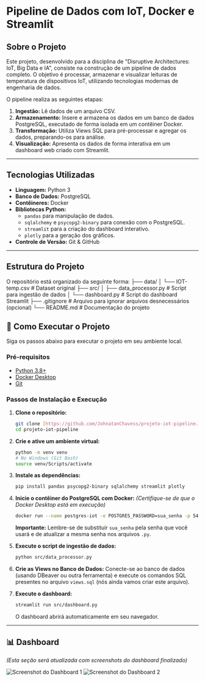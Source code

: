 # Pipeline de Dados com IoT, Docker e Streamlit

## Sobre o Projeto

Este projeto, desenvolvido para a disciplina de "Disruptive Architectures: IoT, Big Data e IA", consiste na construção de um pipeline de dados completo. O objetivo é processar, armazenar e visualizar leituras de temperatura de dispositivos IoT, utilizando tecnologias modernas de engenharia de dados.

O pipeline realiza as seguintes etapas:
1.  **Ingestão:** Lê dados de um arquivo CSV.
2.  **Armazenamento:** Insere e armazena os dados em um banco de dados PostgreSQL, executado de forma isolada em um contêiner Docker.
3.  **Transformação:** Utiliza Views SQL para pré-processar e agregar os dados, preparando-os para análise.
4.  **Visualização:** Apresenta os dados de forma interativa em um dashboard web criado com Streamlit.

---

## Tecnologias Utilizadas

* **Linguagem:** Python 3
* **Banco de Dados:** PostgreSQL
* **Contêineres:** Docker
* **Bibliotecas Python:**
    * `pandas` para manipulação de dados.
    * `sqlalchemy` e `psycopg2-binary` para conexão com o PostgreSQL.
    * `streamlit` para a criação do dashboard interativo.
    * `plotly` para a geração dos gráficos.
* **Controle de Versão:** Git & GitHub

---

## Estrutura do Projeto

O repositório está organizado da seguinte forma:
├── data/
│   └── IOT-temp.csv        # Dataset original
├── src/
│   ├── data_processor.py   # Script para ingestão de dados
│   └── dashboard.py        # Script do dashboard Streamlit
├── .gitignore              # Arquivo para ignorar arquivos desnecessários (opcional)
└── README.md               # Documentação do projeto

## 🚀 Como Executar o Projeto

Siga os passos abaixo para executar o projeto em seu ambiente local.

### Pré-requisitos

* [Python 3.8+](https://www.python.org/downloads/)
* [Docker Desktop](https://www.docker.com/products/docker-desktop/)
* [Git](https://git-scm.com/downloads/)

### Passos de Instalação e Execução

1.  **Clone o repositório:**
    ```bash
    git clone [https://github.com/JohnatanChavess/projeto-iot-pipeline.git](https://github.com/JohnatanChavess/projeto-iot-pipeline.git)
    cd projeto-iot-pipeline
    ```

2.  **Crie e ative um ambiente virtual:**
    ```bash
    python -m venv venv
    # No Windows (Git Bash)
    source venv/Scripts/activate
    ```

3.  **Instale as dependências:**
    ```bash
    pip install pandas psycopg2-binary sqlalchemy streamlit plotly
    ```

4.  **Inicie o contêiner do PostgreSQL com Docker:**
    *(Certifique-se de que o Docker Desktop está em execução)*
    ```bash
    docker run --name postgres-iot -e POSTGRES_PASSWORD=sua_senha -p 5432:5432 -d postgres
    ```
    **Importante:** Lembre-se de substituir `sua_senha` pela senha que você usará e de atualizar a mesma senha nos arquivos `.py`.

5.  **Execute o script de ingestão de dados:**
    ```bash
    python src/data_processor.py
    ```

6.  **Crie as Views no Banco de Dados:**
    Conecte-se ao banco de dados (usando DBeaver ou outra ferramenta) e execute os comandos SQL presentes no arquivo `views.sql` (nós ainda vamos criar este arquivo).

7.  **Execute o dashboard:**
    ```bash
    streamlit run src/dashboard.py
    ```
    O dashboard abrirá automaticamente em seu navegador.

---

## 📊 Dashboard

*(Esta seção será atualizada com screenshots do dashboard finalizado)*

![Screenshot do Dashboard 1](URL_DA_IMAGEM_AQUI)
![Screenshot do Dashboard 2](URL_DA_IMAGEM_AQUI)
